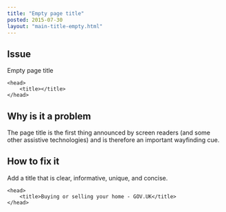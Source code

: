 ```yaml
---
title: "Empty page title"
posted: 2015-07-30
layout: "main-title-empty.html"
---
```


## Issue
Empty page title

```
<head>
    <title></title>
</head>
```

## Why is it a problem
The page title is the first thing announced by screen readers (and some other assistive technologies) and is therefore an important wayfinding cue.


## How to fix it
Add a title that is clear, informative, unique, and concise.

```
<head>
    <title>Buying or selling your home - GOV.UK</title>
</head>
```